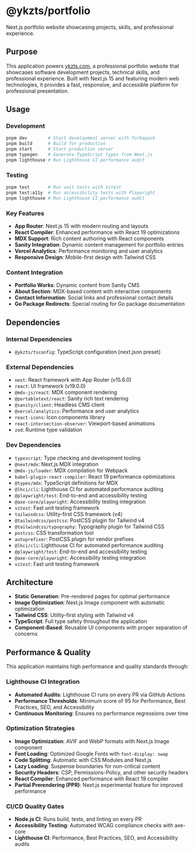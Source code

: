 # @ykzts/portfolio

Next.js portfolio website showcasing projects, skills, and professional experience.

## Purpose

This application powers [ykzts.com](https://ykzts.com/), a professional portfolio website that showcases software development projects, technical skills, and professional experience. Built with Next.js 15 and featuring modern web technologies, it provides a fast, responsive, and accessible platform for professional presentation.

## Usage

### Development

```bash
pnpm dev        # Start development server with Turbopack
pnpm build      # Build for production
pnpm start      # Start production server
pnpm typegen    # Generate TypeScript types from Next.js
pnpm lighthouse # Run Lighthouse CI performance audit
```

### Testing

```bash
pnpm test       # Run unit tests with Vitest
pnpm test:a11y  # Run accessibility tests with Playwright
pnpm lighthouse # Run Lighthouse CI performance audit
```

### Key Features

- **App Router**: Next.js 15 with modern routing and layouts
- **React Compiler**: Enhanced performance with React 19 optimizations
- **MDX Support**: Rich content authoring with React components
- **Sanity Integration**: Dynamic content management for portfolio entries
- **Vercel Analytics**: Performance monitoring and user analytics
- **Responsive Design**: Mobile-first design with Tailwind CSS

### Content Integration

- **Portfolio Works**: Dynamic content from Sanity CMS
- **About Section**: MDX-based content with interactive components
- **Contact Information**: Social links and professional contact details
- **Go Package Redirects**: Special routing for Go package documentation

## Dependencies

### Internal Dependencies
- `@ykzts/tsconfig`: TypeScript configuration (next.json preset)

### External Dependencies
- `next`: React framework with App Router (v15.6.0)
- `react`: UI framework (v19.0.0)
- `@mdx-js/react`: MDX component rendering
- `@portabletext/react`: Sanity rich text rendering
- `@sanity/client`: Headless CMS client
- `@vercel/analytics`: Performance and user analytics
- `react-icons`: Icon components library
- `react-intersection-observer`: Viewport-based animations
- `zod`: Runtime type validation

### Dev Dependencies
- `typescript`: Type checking and development tooling
- `@next/mdx`: Next.js MDX integration
- `@mdx-js/loader`: MDX compilation for Webpack
- `babel-plugin-react-compiler`: React 19 performance optimizations
- `@types/mdx`: TypeScript definitions for MDX
- `@lhci/cli`: Lighthouse CI for automated performance auditing
- `@playwright/test`: End-to-end and accessibility testing
- `@axe-core/playwright`: Accessibility testing integration
- `vitest`: Fast unit testing framework
- `tailwindcss`: Utility-first CSS framework (v4)
- `@tailwindcss/postcss`: PostCSS plugin for Tailwind v4
- `@tailwindcss/typography`: Typography plugin for Tailwind CSS
- `postcss`: CSS transformation tool
- `autoprefixer`: PostCSS plugin for vendor prefixes
- `@lhci/cli`: Lighthouse CI for automated performance auditing
- `@playwright/test`: End-to-end and accessibility testing
- `@axe-core/playwright`: Accessibility testing integration
- `vitest`: Fast unit testing framework

## Architecture

- **Static Generation**: Pre-rendered pages for optimal performance
- **Image Optimization**: Next.js Image component with automatic optimization
- **Tailwind CSS**: Utility-first styling with Tailwind v4
- **TypeScript**: Full type safety throughout the application
- **Component-Based**: Reusable UI components with proper separation of concerns

## Performance & Quality

This application maintains high performance and quality standards through:

### Lighthouse CI Integration
- **Automated Audits**: Lighthouse CI runs on every PR via GitHub Actions
- **Performance Thresholds**: Minimum score of 95 for Performance, Best Practices, SEO, and Accessibility
- **Continuous Monitoring**: Ensures no performance regressions over time

### Optimization Strategies
- **Image Optimization**: AVIF and WebP formats with Next.js Image component
- **Font Loading**: Optimized Google Fonts with `font-display: swap`
- **Code Splitting**: Automatic with CSS Modules and Next.js
- **Lazy Loading**: Suspense boundaries for non-critical content
- **Security Headers**: CSP, Permissions-Policy, and other security headers
- **React Compiler**: Enhanced performance with React 19 compiler
- **Partial Prerendering (PPR)**: Next.js experimental feature for improved performance

### CI/CD Quality Gates
- **Node.js CI**: Runs build, tests, and linting on every PR
- **Accessibility Testing**: Automated WCAG compliance checks with axe-core
- **Lighthouse CI**: Performance, Best Practices, SEO, and Accessibility audits
